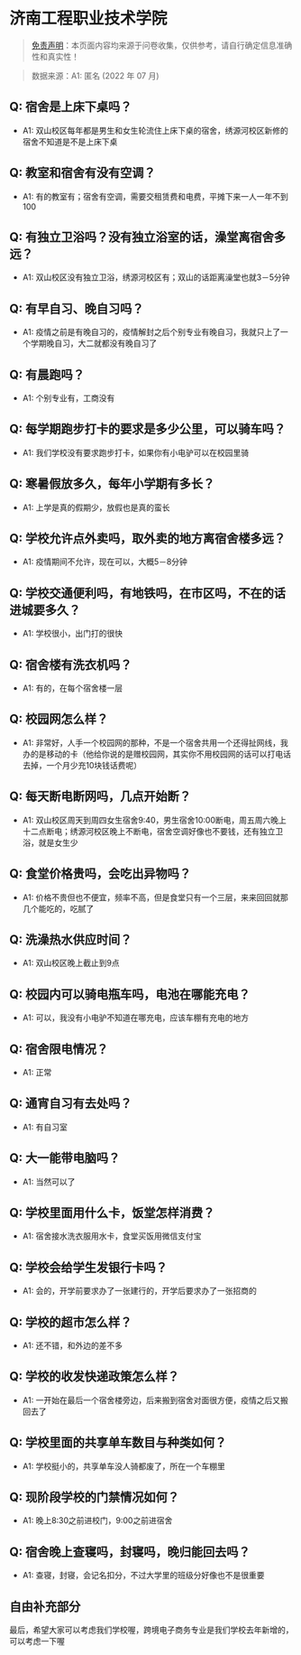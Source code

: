 # 济南工程职业技术学院

> [免责声明](https://colleges.chat/#_3)：本页面内容均来源于问卷收集，仅供参考，请自行确定信息准确性和真实性！

> 数据来源：A1: 匿名 (2022 年 07 月)

## Q: 宿舍是上床下桌吗？

- A1: 双山校区每年都是男生和女生轮流住上床下桌的宿舍，绣源河校区新修的宿舍不知道是不是上床下桌

## Q: 教室和宿舍有没有空调？

- A1: 有的教室有；宿舍有空调，需要交租赁费和电费，平摊下来一人一年不到100

## Q: 有独立卫浴吗？没有独立浴室的话，澡堂离宿舍多远？

- A1: 双山校区没有独立卫浴，绣源河校区有；双山的话距离澡堂也就3－5分钟

## Q: 有早自习、晚自习吗？

- A1: 疫情之前是有晚自习的，疫情解封之后个别专业有晚自习，我就只上了一个学期晚自习，大二就都没有晚自习了

## Q: 有晨跑吗？

- A1: 个别专业有，工商没有

## Q: 每学期跑步打卡的要求是多少公里，可以骑车吗？

- A1: 我们学校没有要求跑步打卡，如果你有小电驴可以在校园里骑

## Q: 寒暑假放多久，每年小学期有多长？

- A1: 上学是真的假期少，放假也是真的蛮长

## Q: 学校允许点外卖吗，取外卖的地方离宿舍楼多远？

- A1: 疫情期间不允许，现在可以，大概5－8分钟

## Q: 学校交通便利吗，有地铁吗，在市区吗，不在的话进城要多久？

- A1: 学校很小，出门打的很快

## Q: 宿舍楼有洗衣机吗？

- A1: 有的，在每个宿舍楼一层

## Q: 校园网怎么样？

- A1: 非常好，人手一个校园网的那种，不是一个宿舍共用一个还得扯网线，我办的是移动的卡（他给你说的是赠校园网，其实你不用校园网的话可以打电话去掉，一个月少充10块钱话费呢）

## Q: 每天断电断网吗，几点开始断？

- A1: 双山校区周天到周四女生宿舍9:40，男生宿舍10:00断电，周五周六晚上十二点断电；绣源河校区晚上不断电，宿舍空调好像也不要钱，还有独立卫浴，就是女生少

## Q: 食堂价格贵吗，会吃出异物吗？

- A1: 价格不贵但也不便宜，频率不高，但是食堂只有一个三层，来来回回就那几个能吃的，吃腻了

## Q: 洗澡热水供应时间？

- A1: 双山校区晚上截止到9点

## Q: 校园内可以骑电瓶车吗，电池在哪能充电？

- A1: 可以，我没有小电驴不知道在哪充电，应该车棚有充电的地方

## Q: 宿舍限电情况？

- A1: 正常

## Q: 通宵自习有去处吗？

- A1: 有自习室

## Q: 大一能带电脑吗？

- A1: 当然可以了

## Q: 学校里面用什么卡，饭堂怎样消费？

- A1: 宿舍接水洗衣服用水卡，食堂买饭用微信支付宝

## Q: 学校会给学生发银行卡吗？

- A1: 会的，开学前要求办了一张建行的，开学后要求办了一张招商的

## Q: 学校的超市怎么样？

- A1: 还不错，和外边的差不多

## Q: 学校的收发快递政策怎么样？

- A1: 一开始在最后一个宿舍楼旁边，后来搬到宿舍对面很方便，疫情之后又搬回去了

## Q: 学校里面的共享单车数目与种类如何？

- A1: 学校挺小的，共享单车没人骑都废了，所在一个车棚里

## Q: 现阶段学校的门禁情况如何？

- A1: 晚上8:30之前进校门，9:00之前进宿舍

## Q: 宿舍晚上查寝吗，封寝吗，晚归能回去吗？

- A1: 查寝，封寝，会记名扣分，不过大学里的班级分好像也不是很重要

## 自由补充部分

最后，希望大家可以考虑我们学校喔，跨境电子商务专业是我们学校去年新增的，可以考虑一下喔